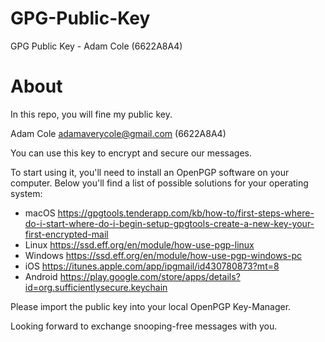 # GPG-Public-Key
GPG Public Key - Adam Cole (6622A8A4)

# About
In this repo, you will fine my public key.

Adam Cole <adamaverycole@gmail.com> (6622A8A4)

You can use this key to encrypt and secure our messages.

To start using it, you'll need to install an OpenPGP software on your computer.  Below you'll find a list of possible solutions for your operating system:

- macOS	https://gpgtools.tenderapp.com/kb/how-to/first-steps-where-do-i-start-where-do-i-begin-setup-gpgtools-create-a-new-key-your-first-encrypted-mail
- Linux	https://ssd.eff.org/en/module/how-use-pgp-linux
- Windows	https://ssd.eff.org/en/module/how-use-pgp-windows-pc
- iOS		https://itunes.apple.com/app/ipgmail/id430780873?mt=8
- Android	https://play.google.com/store/apps/details?id=org.sufficientlysecure.keychain

Please import the public key into your local OpenPGP Key-Manager.

Looking forward to exchange snooping-free messages with you.
